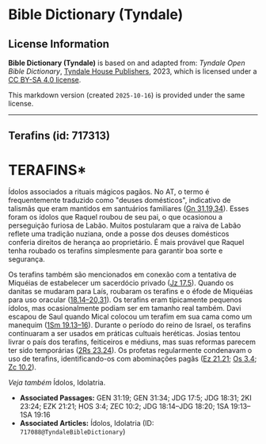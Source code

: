 # Bible Dictionary (Tyndale)

## License Information

**Bible Dictionary (Tyndale)** is based on and adapted from: _Tyndale Open Bible Dictionary_, [Tyndale House Publishers](https://tyndaleopenresources.com/), 2023, which is licensed under a [CC BY-SA 4.0 license](https://creativecommons.org/licenses/by-sa/4.0/legalcode.en).

This markdown version (created `2025-10-16`) is provided under the same license.



--------------------------------

## Terafins (id: 717313)

TERAFINS\*
==========

Ídolos associados a rituais mágicos pagãos. No AT, o termo é frequentemente traduzido como "deuses domésticos", indicativo de talismãs que eram mantidos em santuários familiares ([Gn 31\.19,34](https://ref.ly/Gen31:19,Gen31:34)). Esses foram os ídolos que Raquel roubou de seu pai, o que ocasionou a perseguição furiosa de Labão. Muitos postularam que a raiva de Labão reflete uma tradição nuziana, onde a posse dos deuses domésticos conferia direitos de herança ao proprietário. É mais provável que Raquel tenha roubado os terafins simplesmente para garantir boa sorte e segurança.

Os terafins também são mencionados em conexão com a tentativa de Miquéias de estabelecer um sacerdócio privado ([Jz 17\.5](https://ref.ly/Judg17:5)). Quando os danitas se mudaram para Laís, roubaram os terafins e o éfode de Miquéias para uso oracular ([18\.14–20,31](https://ref.ly/Judg18:14-Judg18:20,Judg18:31)). Os terafins eram tipicamente pequenos ídolos, mas ocasionalmente podiam ser em tamanho real também. Davi escapou de Saul quando Mical colocou um terafim em sua cama como um manequim ([1Sm 19\.13–16](https://ref.ly/1Sam19:13-1Sam19:16)). Durante o período do reino de Israel, os terafins continuaram a ser usados em práticas cultuais heréticas. Josias tentou livrar o país dos terafins, feiticeiros e médiuns, mas suas reformas parecem ter sido temporárias ([2Rs 23\.24](https://ref.ly/2Kgs23:24)). Os profetas regularmente condenavam o uso de terafins, identificando\-os com abominações pagãs ([Ez 21\.21](https://ref.ly/Ezek21:21); [Os 3\.4](https://ref.ly/Hos3:4); [Zc 10\.2](https://ref.ly/Zech10:2)).

*Veja também* Ídolos, Idolatria.

* **Associated Passages:** GEN 31:19; GEN 31:34; JDG 17:5; JDG 18:31; 2KI 23:24; EZK 21:21; HOS 3:4; ZEC 10:2; JDG 18:14–JDG 18:20; 1SA 19:13–1SA 19:16
* **Associated Articles:** Ídolos, Idolatria (ID: `717088@TyndaleBibleDictionary`)

